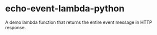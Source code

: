 # echo-event-lambda-python

A demo lambda function that returns the entire event message in HTTP response.
